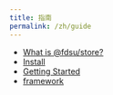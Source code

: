 ```yaml
---
title: 指南
permalink: /zh/guide
---
```


-   [What is @fdsu/store?](intro/what.md)
-   [Install](intro/install.md)
-   [Getting Started](intro/getting-started.md)
-   [framework](intro/framework.md)

